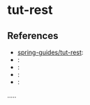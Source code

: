 tut-rest
========


References
----------
- [spring-guides/tut-rest](https://github.com/spring-guides/tut-rest "spring-guides/tut-rest"):
- []( ""):
- []( ""):
- []( ""):
- []( ""):

.....
